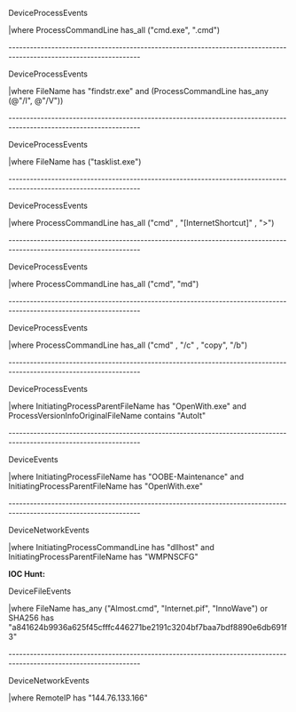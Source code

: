 DeviceProcessEvents

\|where ProcessCommandLine has_all ("cmd.exe", ".cmd")

\-------------------------------------------------------------------------------------------------------------------

DeviceProcessEvents

\|where FileName has "findstr.exe" and (ProcessCommandLine has_any (@"/I", @"/V"))

\-------------------------------------------------------------------------------------------------------------------

DeviceProcessEvents

\|where FileName has ("tasklist.exe")

\-------------------------------------------------------------------------------------------------------------------

DeviceProcessEvents

\|where ProcessCommandLine has_all ("cmd" , "[InternetShortcut]" , "\>")

\-------------------------------------------------------------------------------------------------------------------

DeviceProcessEvents

\|where ProcessCommandLine has_all ("cmd", "md")

\-------------------------------------------------------------------------------------------------------------------

DeviceProcessEvents

\|where ProcessCommandLine has_all ("cmd" , "/c" , "copy", "/b")

\-------------------------------------------------------------------------------------------------------------------

DeviceProcessEvents

\|where InitiatingProcessParentFileName has "OpenWith.exe" and ProcessVersionInfoOriginalFileName contains "AutoIt"

\-------------------------------------------------------------------------------------------------------------------

DeviceEvents

\|where InitiatingProcessFileName has "OOBE-Maintenance" and InitiatingProcessParentFileName has "OpenWith.exe"

\-------------------------------------------------------------------------------------------------------------------

DeviceNetworkEvents

\|where InitiatingProcessCommandLine has "dllhost" and InitiatingProcessParentFileName has "WMPNSCFG"

**IOC Hunt:**

DeviceFileEvents

\|where FileName has_any ("Almost.cmd", "Internet.pif", "InnoWave") or SHA256 has "a841624b9936a625f45cfffc446271be2191c3204bf7baa7bdf8890e6db691f3"

\-------------------------------------------------------------------------------------------------------------------

DeviceNetworkEvents

\|where RemoteIP has "144.76.133.166"
